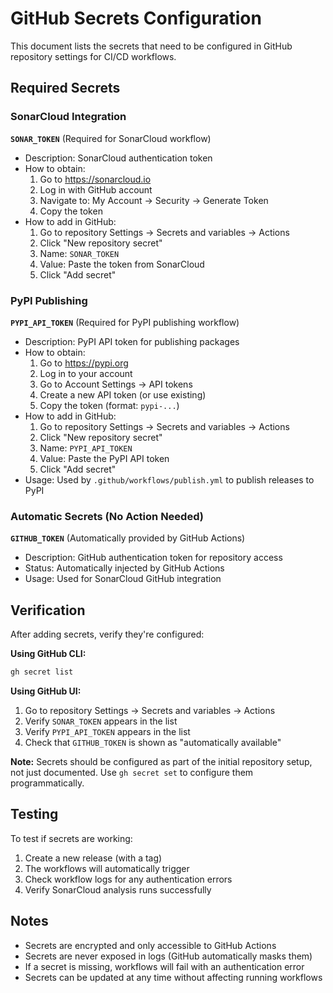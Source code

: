 # GitHub Secrets Configuration

This document lists the secrets that need to be configured in GitHub repository settings for CI/CD workflows.

## Required Secrets

### SonarCloud Integration

**`SONAR_TOKEN`** (Required for SonarCloud workflow)
- Description: SonarCloud authentication token
- How to obtain:
  1. Go to https://sonarcloud.io
  2. Log in with GitHub account
  3. Navigate to: My Account → Security → Generate Token
  4. Copy the token
- How to add in GitHub:
  1. Go to repository Settings → Secrets and variables → Actions
  2. Click "New repository secret"
  3. Name: `SONAR_TOKEN`
  4. Value: Paste the token from SonarCloud
  5. Click "Add secret"

### PyPI Publishing

**`PYPI_API_TOKEN`** (Required for PyPI publishing workflow)
- Description: PyPI API token for publishing packages
- How to obtain:
  1. Go to https://pypi.org
  2. Log in to your account
  3. Go to Account Settings → API tokens
  4. Create a new API token (or use existing)
  5. Copy the token (format: `pypi-...`)
- How to add in GitHub:
  1. Go to repository Settings → Secrets and variables → Actions
  2. Click "New repository secret"
  3. Name: `PYPI_API_TOKEN`
  4. Value: Paste the PyPI API token
  5. Click "Add secret"
- Usage: Used by `.github/workflows/publish.yml` to publish releases to PyPI

### Automatic Secrets (No Action Needed)

**`GITHUB_TOKEN`** (Automatically provided by GitHub Actions)
- Description: GitHub authentication token for repository access
- Status: Automatically injected by GitHub Actions
- Usage: Used for SonarCloud GitHub integration

## Verification

After adding secrets, verify they're configured:

**Using GitHub CLI:**
```bash
gh secret list
```

**Using GitHub UI:**
1. Go to repository Settings → Secrets and variables → Actions
2. Verify `SONAR_TOKEN` appears in the list
3. Verify `PYPI_API_TOKEN` appears in the list
4. Check that `GITHUB_TOKEN` is shown as "automatically available"

**Note:** Secrets should be configured as part of the initial repository setup, not just documented. Use `gh secret set` to configure them programmatically.

## Testing

To test if secrets are working:

1. Create a new release (with a tag)
2. The workflows will automatically trigger
3. Check workflow logs for any authentication errors
4. Verify SonarCloud analysis runs successfully

## Notes

- Secrets are encrypted and only accessible to GitHub Actions
- Secrets are never exposed in logs (GitHub automatically masks them)
- If a secret is missing, workflows will fail with an authentication error
- Secrets can be updated at any time without affecting running workflows

